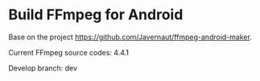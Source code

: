 # Build FFmpeg for Android

Base on the project https://github.com/Javernaut/ffmpeg-android-maker.

Current FFmpeg source codes: 4.4.1

Develop branch: dev
